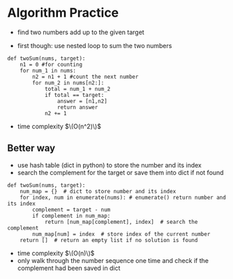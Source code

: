 # Algorithm Practice
  - find two numbers add up to the given target
* first though: use nested loop to sum the two numbers
```
def twoSum(nums, target):
    n1 = 0 #for counting
    for num_1 in nums:
        n2 = n1 + 1 #count the next number
        for num_2 in nums[n2:]:
            total = num_1 + num_2
            if total == target:
                answer = [n1,n2]
                return answer
            n2 += 1
```
* time complexity $\(O(n^2)\)$
## Better way
  - use hash table (dict in python) to store the number and its index
  - search the complement for the target or save them into dict if not found
```
def twoSum(nums, target):
    num_map = {}  # dict to store number and its index
    for index, num in enumerate(nums): # enumerate() return number and its index
        complement = target - num
        if complement in num_map:
            return [num_map[complement], index]  # search the complement
        num_map[num] = index  # store index of the current number
    return []  # return an empty list if no solution is found
```
* time complexity $\(O(n)\)$
* only walk through the number sequence one time and check if the complement had been saved in dict
